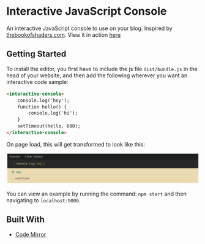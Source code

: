# Interactive JavaScript Console
An interactive JavaScript console to use on your blog. Inspired by [thebookofshaders.com](https://thebookofshaders.com/). View it in action [here](https://bennetthardwick.com/2018/09/03/interactive-javascript-console-for-jekyll.html)

## Getting Started

To install the editor, you first have to include the js file `dist/bundle.js` in the head of your website, and then add the following wherever you want an interactive code sample:

```html
<interactive-console>
    console.log('hey');
    function hello() {
        console.log('hi');
    }
    setTimeout(hello, 600);
</interactive-console>
```

On page load, this will get transformed to look like this:

![code sample](https://raw.githubusercontent.com/bennetthardwick/interactive-javascript-console/master/images/interactive-console.png "Interactive Code Sample")

You can view an example by running the command: `npm start` and then navigating to `localhost:9000`.

## Built With
- [Code Mirror](https://codemirror.net/)
